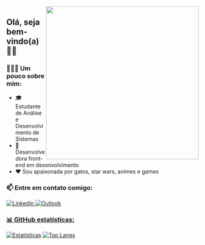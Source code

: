 <img src="https://media.giphy.com/media/l4FsCR2hFJnGh18IM/giphy.gif" max-width="400px" width="400px" align="right"/>

## Olá, seja bem-vindo(a) 👋🏼
### 🦸🏻‍♀️ Um pouco sobre mim:
- 🎓 Estudante de Análise e Desenvolvimento de Sistemas
- 🚀 Desenvolvedora front-end em desenvolvimento
- ❤ Sou apaixonada por gatos, star wars, animes e games




### 📫 Entre em contato comigo:
<a href="https://www.linkedin.com/in/kamila-pereira/">
    <img src="https://img.shields.io/badge/LinkedIn-0077B5?style=for-the-badge&logo=linkedin&logoColor=white" alt="LinkedIn"">
  </a> <a href="mailto:kamilapereira@outlook.com"> <img src="https://img.shields.io/badge/Microsoft_Outlook-0078D4?style=for-the-badge&logo=microsoft-outlook&logoColor=white" alt="Outlook"></a> <a href="https://www.instagram.com/kamilapereiira_/">
  
### 📊 GitHub estatísticas:
[![Estatísticas](https://github-readme-stats.vercel.app/api?username=kahpereira&include_all_commits=true&hide=issues&hide_rank=true&count_private=true&show_icons=true&hide_border=true&theme=radical)](https://github.com/kahpereira/github-readme-stats)
[![Top Langs](https://github-readme-stats.vercel.app/api/top-langs/?username=kahpereira&layout=compact&hide_border=true&theme=radical)](https://github.com/kahpereira/github-readme-stats)


<!--
**kahpereira/kahpereira** is a ✨ _special_ ✨ repository because its `README.md` (this file) appears on your GitHub profile.
